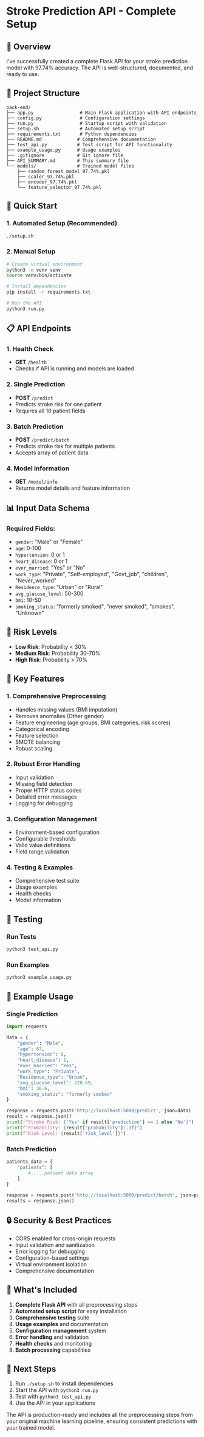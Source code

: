 # Stroke Prediction API - Complete Setup

## 🎯 Overview

I've successfully created a complete Flask API for your stroke prediction model with 97.74% accuracy. The API is well-structured, documented, and ready to use.

## 📁 Project Structure

```
back-end/
├── app.py                 # Main Flask application with API endpoints
├── config.py              # Configuration settings
├── run.py                 # Startup script with validation
├── setup.sh               # Automated setup script
├── requirements.txt       # Python dependencies
├── README.md             # Comprehensive documentation
├── test_api.py           # Test script for API functionality
├── example_usage.py      # Usage examples
├── .gitignore            # Git ignore file
├── API_SUMMARY.md        # This summary file
└── models/               # Trained model files
    ├── random_forest_model_97.74%.pkl
    ├── scaler_97.74%.pkl
    ├── encoder_97.74%.pkl
    └── feature_selector_97.74%.pkl
```

## 🚀 Quick Start

### 1. Automated Setup (Recommended)
```bash
./setup.sh
```

### 2. Manual Setup
```bash
# Create virtual environment
python3 -m venv venv
source venv/bin/activate

# Install dependencies
pip install -r requirements.txt

# Run the API
python3 run.py
```

## 📋 API Endpoints

### 1. Health Check
- **GET** `/health`
- Checks if API is running and models are loaded

### 2. Single Prediction
- **POST** `/predict`
- Predicts stroke risk for one patient
- Requires all 10 patient fields

### 3. Batch Prediction
- **POST** `/predict/batch`
- Predicts stroke risk for multiple patients
- Accepts array of patient data

### 4. Model Information
- **GET** `/model/info`
- Returns model details and feature information

## 📊 Input Data Schema

### Required Fields:
- `gender`: "Male" or "Female"
- `age`: 0-100
- `hypertension`: 0 or 1
- `heart_disease`: 0 or 1
- `ever_married`: "Yes" or "No"
- `work_type`: "Private", "Self-employed", "Govt_job", "children", "Never_worked"
- `Residence_type`: "Urban" or "Rural"
- `avg_glucose_level`: 50-300
- `bmi`: 10-50
- `smoking_status`: "formerly smoked", "never smoked", "smokes", "Unknown"

## 🎯 Risk Levels

- **Low Risk**: Probability < 30%
- **Medium Risk**: Probability 30-70%
- **High Risk**: Probability > 70%

## 🔧 Key Features

### 1. **Comprehensive Preprocessing**
- Handles missing values (BMI imputation)
- Removes anomalies (Other gender)
- Feature engineering (age groups, BMI categories, risk scores)
- Categorical encoding
- Feature selection
- SMOTE balancing
- Robust scaling

### 2. **Robust Error Handling**
- Input validation
- Missing field detection
- Proper HTTP status codes
- Detailed error messages
- Logging for debugging

### 3. **Configuration Management**
- Environment-based configuration
- Configurable thresholds
- Valid value definitions
- Field range validation

### 4. **Testing & Examples**
- Comprehensive test suite
- Usage examples
- Health checks
- Model information

## 🧪 Testing

### Run Tests
```bash
python3 test_api.py
```

### Run Examples
```bash
python3 example_usage.py
```

## 📝 Example Usage

### Single Prediction
```python
import requests

data = {
    "gender": "Male",
    "age": 67,
    "hypertension": 0,
    "heart_disease": 1,
    "ever_married": "Yes",
    "work_type": "Private",
    "Residence_type": "Urban",
    "avg_glucose_level": 228.69,
    "bmi": 36.6,
    "smoking_status": "formerly smoked"
}

response = requests.post('http://localhost:5000/predict', json=data)
result = response.json()
print(f"Stroke Risk: {'Yes' if result['prediction'] == 1 else 'No'}")
print(f"Probability: {result['probability']:.3f}")
print(f"Risk Level: {result['risk_level']}")
```

### Batch Prediction
```python
patients_data = {
    "patients": [
        # ... patient data array
    ]
}

response = requests.post('http://localhost:5000/predict/batch', json=patients_data)
results = response.json()
```

## 🔒 Security & Best Practices

- CORS enabled for cross-origin requests
- Input validation and sanitization
- Error logging for debugging
- Configuration-based settings
- Virtual environment isolation
- Comprehensive documentation

## 🎉 What's Included

1. **Complete Flask API** with all preprocessing steps
2. **Automated setup script** for easy installation
3. **Comprehensive testing** suite
4. **Usage examples** and documentation
5. **Configuration management** system
6. **Error handling** and validation
7. **Health checks** and monitoring
8. **Batch processing** capabilities

## 🚀 Next Steps

1. Run `./setup.sh` to install dependencies
2. Start the API with `python3 run.py`
3. Test with `python3 test_api.py`
4. Use the API in your applications

The API is production-ready and includes all the preprocessing steps from your original machine learning pipeline, ensuring consistent predictions with your trained model. 